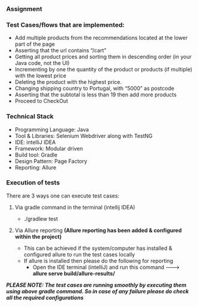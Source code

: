 ### Assignment


### Test Cases/flows that are implemented:
* Add multiple products from the recommendations located at the lower part of the page
* Asserting that the url contains “/cart”
* Getting all product prices and sorting them in descending order (in your Java code, not the UI)
* Incrementing by one the quantity of the product or products (if multiple) with the lowest price
* Deleting the product with the highest price.
* Changing shipping country to Portugal, with “5000” as postcode 
* Asserting that the subtotal is less than 19 then add more products
* Proceed to CheckOut

### Technical Stack

* Programming Language: Java
* Tool & Libraries: Selenium Webdriver along with TestNG
* IDE: intelliJ IDEA
* Framework: Modular driven
* Build tool: Gradle
* Design Pattern: Page Factory
* Reporting: Allure 


### Execution of tests

There are 3 ways one can execute test cases:

1. Via gradle command in the terminal (intellij IDEA)
   * ./gradlew test

2. Via Allure reporting **(Allure reporting has been added & configured within the project)**
   * This can be achieved if the system/computer has installed & configured allure to run the test cases locally
   * If allure is installed then please do the following for reporting
       * Open the IDE terminal (intelliJ) and run this command ---> **allure serve build/allure-results/**


***PLEASE NOTE: The test cases are running smoothly by executing them using above gradle command. 
So in case of any failure please do check all the required configurations***
